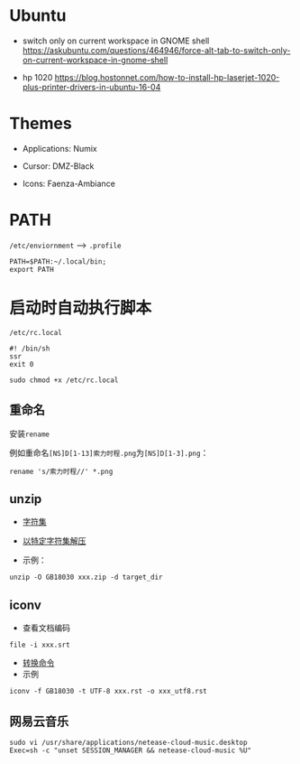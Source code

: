 # Ubuntu

- switch only on current workspace in GNOME shell
  https://askubuntu.com/questions/464946/force-alt-tab-to-switch-only-on-current-workspace-in-gnome-shell

- hp 1020
  https://blog.hostonnet.com/how-to-install-hp-laserjet-1020-plus-printer-drivers-in-ubuntu-16-04

# Themes 

- Applications: Numix

- Cursor: DMZ-Black

- Icons: Faenza-Ambiance

# PATH 

`/etc/enviornment` --> `.profile`

```
PATH=$PATH:~/.local/bin;
export PATH
```

# 启动时自动执行脚本 

`/etc/rc.local`

```
#! /bin/sh 
ssr
exit 0
```

`sudo chmod +x /etc/rc.local`

## 重命名

安装`rename`

例如重命名`[NS]D[1-13]索力时程.png`为`[NS]D[1-3].png`：

```
rename 's/索力时程//' *.png
```

## unzip

- [字符集](https://www.iana.org/assignments/character-sets/character-sets.xhtml)
- [以特定字符集解压](https://superuser.com/questions/872596/decompress-zip-with-given-encoding)

- 示例：
```
unzip -O GB18030 xxx.zip -d target_dir
```

## iconv

- 查看文档编码
```
file -i xxx.srt
```

- [转换命令](https://www.tecmint.com/convert-files-to-utf-8-encoding-in-linux/)
- 示例
```
iconv -f GB18030 -t UTF-8 xxx.rst -o xxx_utf8.rst
```

## 网易云音乐


```
sudo vi /usr/share/applications/netease-cloud-music.desktop
Exec=sh -c "unset SESSION_MANAGER && netease-cloud-music %U"
```
